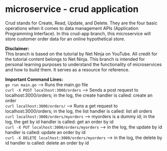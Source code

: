 # microservice - crud application

Crud stands for Create, Read, Update, and Delete.
They are the four basic operations when it comes to data management APIs (Application Programming Interface).
In this crud-app branch, this microservice will store customer order data for an online hypothetical store.

**Disclaimer:** <br />
This branch is based on the tutorial by Net Ninja on YouTube.
All credit for the tutorial content belongs to Net Ninja.
This branch is intended for personal learning purposes to understand the functionality of microservices and how to build them.
It serves as a resource for reference.

**Important Command Lines:** <br />
```go run main.go```
--> Runs the main.go file <br />
```curl -X POST localhost:3000/orders```
--> Sends a post request to localhost:3000/orders; in the log, the create handler is called: create an order <br />
```curl localhost:3000/orders/```
--> Runs a get request to localhost:3000/orders; in the log, the list handler is called: list all orders <br />
```curl localhost:3000/orders/myorders```
--> myorders is a dummy id; in the log, the get by id handler is called: get an order by id <br />
```curl -X PUT localhost:3000/orders/myorders```
--> in the log, the update by id handler is called: update an order by id <br />
```curl -X DELETE localhost:3000/orders/myorders```
--> in the log, the delete by id handler is called: delete an order by id <br />
